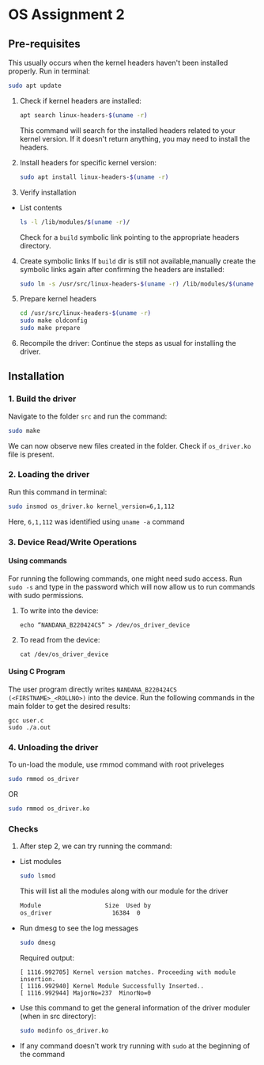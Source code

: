# OS Assignment 2


## Pre-requisites

This usually occurs when the kernel headers haven't been installed properly.
Run in terminal:
```bash
sudo apt update
```
1. Check if kernel headers are installed:
    ```bash
    apt search linux-headers-$(uname -r)
    ```
    This command will search for the installed headers related to your kernel version. If it doesn't return anything, you may need to install the headers.

2. Install headers for specific kernel version:
    ```bash
    sudo apt install linux-headers-$(uname -r)

    ```

3. Verify installation
- List contents

    ```bash
    ls -l /lib/modules/$(uname -r)/

    ```
    Check for a `build` symbolic link pointing to the appropriate headers directory.
    
4. Create symbolic links
If `build` dir is still not available,manually create the symbolic links again after confirming the headers are installed: 
    ```bash
    sudo ln -s /usr/src/linux-headers-$(uname -r) /lib/modules/$(uname -r)/build

    ```

5. Prepare kernel headers
    ```bash
    cd /usr/src/linux-headers-$(uname -r)
    sudo make oldconfig
    sudo make prepare

    ```
6. Recompile the driver:
    Continue the steps as usual for installing the driver.
 
   
## Installation

### 1. Build the driver
Navigate to the folder `src` and run the command:
```bash
sudo make
```

We can now observe new files created in the folder. Check if `os_driver.ko` file is present.

### 2. Loading the driver
Run this command in terminal:
```bash
sudo insmod os_driver.ko kernel_version=6,1,112
```

Here, `6,1,112` was identified using `uname -a` command

### 3. Device Read/Write Operations

#### Using commands
For running the following commands, one might need sudo access. Run `sudo -s` and type in the password which will now allow us to run commands with sudo permissions.

1. To write into the device:
    ```
    echo “NANDANA_B220424CS” > /dev/os_driver_device
    ```
2. To read from the device:
    ```
    cat /dev/os_driver_device
    ```
#### Using C Program
The user program directly writes `NANDANA_B220424CS (<FIRSTNAME>_<ROLLNO>)` into the device. 
Run the following commands in the main folder to get the desired results:
```
gcc user.c
sudo ./a.out

```


### 4. Unloading the driver
To un-load the module, use rmmod command with root priveleges
```bash
sudo rmmod os_driver 
```
OR 
```bash
sudo rmmod os_driver.ko 
```

### Checks

1. After step 2, we can try running the command:
- List modules
    ```bash
    sudo lsmod
    ```
    This will list all the modules along with our module for the driver
    ```bash
    Module                  Size  Used by
    os_driver                 16384  0

    ```

- Run dmesg to see the log messages
    ```bash
    sudo dmesg
    ```

    Required output: 
    ```
    [ 1116.992705] Kernel version matches. Proceeding with module insertion.
    [ 1116.992940] Kernel Module Successfully Inserted..
    [ 1116.992944] MajorNo=237	MinorNo=0

    ```
- Use this command to get the general information of the driver moduler (when in src directory):
    ```bash
    sudo modinfo os_driver.ko
    ```

- If any command doesn't work try running with `sudo` at the beginning of the command